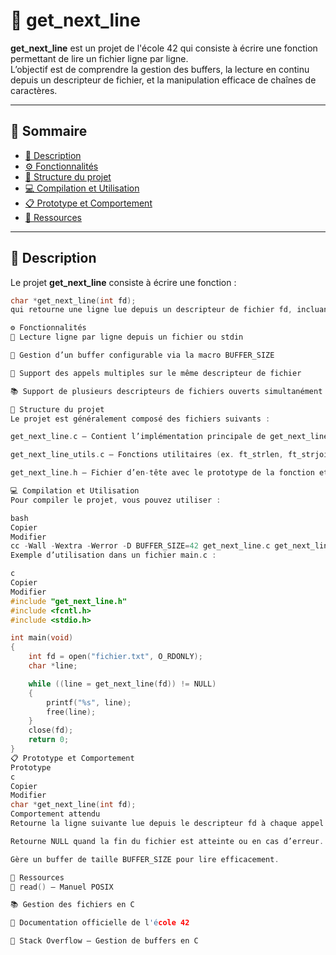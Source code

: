 # 📜 get_next_line

**get_next_line** est un projet de l'école 42 qui consiste à écrire une fonction permettant de lire un fichier ligne par ligne.  
L’objectif est de comprendre la gestion des buffers, la lecture en continu depuis un descripteur de fichier, et la manipulation efficace de chaînes de caractères.

---

## 📑 Sommaire
- [📘 Description](#-description)
- [⚙️ Fonctionnalités](#-fonctionnalités)
- [📂 Structure du projet](#-structure-du-projet)
- [💻 Compilation et Utilisation](#-compilation-et-utilisation)
- [📋 Prototype et Comportement](#-prototype-et-comportement)
- [🔗 Ressources](#-ressources)

---

## 📘 Description

Le projet **get_next_line** consiste à écrire une fonction :  
```c
char *get_next_line(int fd);
qui retourne une ligne lue depuis un descripteur de fichier fd, incluant le caractère \n (s'il existe), et NULL si la fin du fichier est atteinte ou en cas d'erreur.

⚙️ Fonctionnalités
🔧 Lecture ligne par ligne depuis un fichier ou stdin

🧵 Gestion d’un buffer configurable via la macro BUFFER_SIZE

📜 Support des appels multiples sur le même descripteur de fichier

📚 Support de plusieurs descripteurs de fichiers ouverts simultanément (bonus)

📂 Structure du projet
Le projet est généralement composé des fichiers suivants :

get_next_line.c – Contient l’implémentation principale de get_next_line.

get_next_line_utils.c – Fonctions utilitaires (ex. ft_strlen, ft_strjoin, etc.).

get_next_line.h – Fichier d’en-tête avec le prototype de la fonction et les includes nécessaires.

💻 Compilation et Utilisation
Pour compiler le projet, vous pouvez utiliser :

bash
Copier
Modifier
cc -Wall -Wextra -Werror -D BUFFER_SIZE=42 get_next_line.c get_next_line_utils.c main.c -o gnl
Exemple d’utilisation dans un fichier main.c :

c
Copier
Modifier
#include "get_next_line.h"
#include <fcntl.h>
#include <stdio.h>

int main(void)
{
    int fd = open("fichier.txt", O_RDONLY);
    char *line;

    while ((line = get_next_line(fd)) != NULL)
    {
        printf("%s", line);
        free(line);
    }
    close(fd);
    return 0;
}
📋 Prototype et Comportement
Prototype
c
Copier
Modifier
char *get_next_line(int fd);
Comportement attendu
Retourne la ligne suivante lue depuis le descripteur fd à chaque appel.

Retourne NULL quand la fin du fichier est atteinte ou en cas d’erreur.

Gère un buffer de taille BUFFER_SIZE pour lire efficacement.

🔗 Ressources
📘 read() — Manuel POSIX

📚 Gestion des fichiers en C

📜 Documentation officielle de l'école 42

📖 Stack Overflow — Gestion de buffers en C
